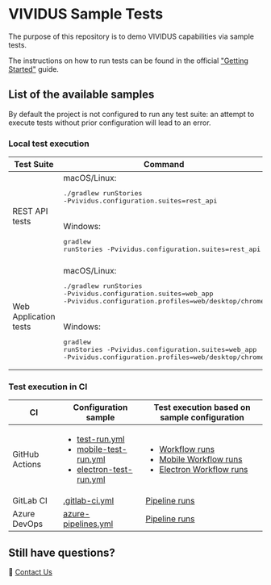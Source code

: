 # VIVIDUS Sample Tests

The purpose of this repository is to demo VIVIDUS capabilities via sample tests.

The instructions on how to run tests can be found in the official ["Getting Started"](https://docs.vividus.dev/vividus/latest/getting-started.html) guide.

## List of the available samples

By default the project is not configured to run any test suite: an attempt to execute tests without prior configuration will lead to an error.

### Local test execution
| Test Suite            | Command |
|-----------------------|---------|
| REST API tests        | macOS/Linux:<br/><pre>./gradlew runStories -Pvividus.configuration.suites=rest_api</pre><br/>Windows:<br/><pre>gradlew runStories -Pvividus.configuration.suites=rest_api</pre> |
||
| Web Application tests | macOS/Linux:<br/><pre>./gradlew runStories -Pvividus.configuration.suites=web_app -Pvividus.configuration.profiles=web/desktop/chrome</pre><br/>Windows:<br/><pre>gradlew runStories -Pvividus.configuration.suites=web_app -Pvividus.configuration.profiles=web/desktop/chrome</pre> |

### Test execution in CI

|CI            |Configuration sample                                                                                              |Test execution based on sample configuration                                                             |
|--------------|------------------------------------------------------------------------------------------------------------------|---------------------------------------------------------------------------------------------------------|
|GitHub Actions|<ul><li>[test-run.yml](https://github.com/vividus-framework/vividus-sample-tests/blob/main/.github/workflows/test-run.yml)</li> <li>[mobile-test-run.yml](https://github.com/vividus-framework/vividus-sample-tests/blob/main/.github/workflows/mobile-test-run.yml)</li> <li>[electron-test-run.yml](https://github.com/vividus-framework/vividus-sample-tests/blob/main/.github/workflows/mobile-test-run.yml)</li></ul>|<ul><li>[Workflow runs](https://github.com/vividus-framework/vividus-sample-tests/actions/workflows/test-run.yml)</li> <li>[Mobile Workflow runs](https://github.com/vividus-framework/vividus-sample-tests/actions/workflows/mobile-test-run.yml)</li> <li>[Electron Workflow runs](https://github.com/vividus-framework/vividus-sample-tests/actions/workflows/electron-tests.yml)</li></ul>|
|GitLab CI     |[.gitlab-ci.yml](https://github.com/vividus-framework/vividus-sample-tests/blob/main/.gitlab-ci.yml)              |[Pipeline runs](https://gitlab.com/vividus/vividus-sample-tests/-/pipelines)                             |
| Azure DevOps |[azure-pipelines.yml](https://github.com/vividus-framework/vividus-sample-tests/blob/main/azure-pipelines.yml)|[Pipeline runs](https://dev.azure.com/vividus/vividus-sample-tests/_build)|

## Still have questions?
:postbox: [Contact Us](https://docs.vividus.dev/vividus/latest/index.html#_contract_us)
